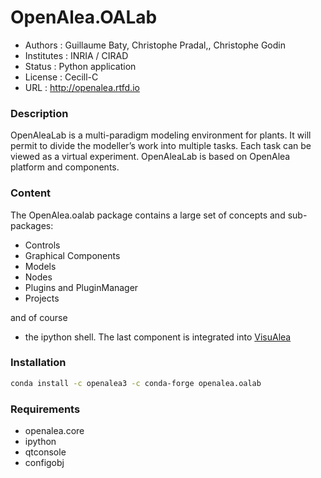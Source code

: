 # OpenAlea.OALab 

- Authors : Guillaume Baty, Christophe Pradal,, Christophe Godin
- Institutes : INRIA / CIRAD 
- Status : Python application 
- License : Cecill-C
- URL : http://openalea.rtfd.io

### Description 

OpenAleaLab is a multi-paradigm modeling environment for plants. It will permit to divide the modeller’s work into multiple tasks. Each task can be viewed as a virtual experiment. OpenAleaLab is based on OpenAlea platform and components.

### Content 

The OpenAlea.oalab package contains a large set of concepts and sub-packages:
* Controls
* Graphical Components
* Models
* Nodes
* Plugins and PluginManager
* Projects

and of course 
* the ipython shell.
The last component is integrated into [VisuAlea](https://visualea.readthedocs.io/en/latest/index.html)

### Installation 

```bash
conda install -c openalea3 -c conda-forge openalea.oalab
```

### Requirements
* openalea.core
* ipython
* qtconsole
* configobj

